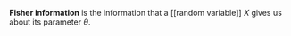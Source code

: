 **Fisher information** is the information that a [[random variable]] $X$ gives us about its parameter $\theta$.